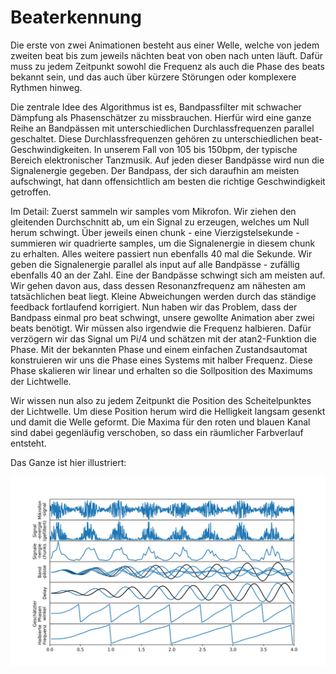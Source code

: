
# Beaterkennung

Die erste von zwei Animationen besteht aus einer Welle, welche von jedem zweiten beat bis zum jeweils nächten beat von oben nach unten läuft. 
Dafür muss zu jedem Zeitpunkt sowohl die Frequenz als auch die Phase des beats bekannt sein, und das auch über kürzere Störungen oder komplexere Rythmen hinweg.

Die zentrale Idee des Algorithmus ist es, Bandpassfilter mit schwacher Dämpfung als Phasenschätzer zu missbrauchen. 
Hierfür wird eine ganze Reihe an Bandpässen mit unterschiedlichen Durchlassfrequenzen parallel geschaltet. Diese Durchlassfrequenzen gehören zu unterschiedlichen beat-Geschwindigkeiten. In unserem Fall von 105 bis 150bpm, der typische Bereich elektronischer Tanzmusik. Auf jeden dieser Bandpässe wird nun die Signalenergie gegeben. Der Bandpass, der sich daraufhin am meisten aufschwingt, hat dann offensichtlich am besten die richtige Geschwindigkeit getroffen. 

Im Detail: Zuerst sammeln wir samples vom Mikrofon. Wir ziehen den gleitenden Durchschnitt ab, um ein Signal zu erzeugen, welches um Null herum schwingt. Über jeweils einen chunk - eine Vierzigstelsekunde - summieren wir quadrierte samples, um die Signalenergie in diesem chunk zu erhalten. Alles weitere passiert nun ebenfalls 40 mal die Sekunde. Wir geben die Signalenergie parallel als input auf alle Bandpässe - zufällig ebenfalls 40 an der Zahl. Eine der Bandpässe schwingt sich am meisten auf. Wir gehen davon aus, dass dessen Resonanzfrequenz am nähesten am tatsächlichen beat liegt. Kleine Abweichungen werden durch das ständige feedback fortlaufend korrigiert. Nun haben wir das Problem, dass der Bandpass einmal pro beat schwingt, unsere gewollte Animation aber zwei beats benötigt. Wir müssen also irgendwie die Frequenz halbieren. Dafür verzögern wir das Signal um Pi/4 und schätzen mit der atan2-Funktion die Phase. Mit der bekannten Phase und einem einfachen Zustandsautomat konstruieren wir uns die Phase eines Systems mit halber Frequenz. Diese Phase skalieren wir linear und erhalten so die Sollposition des Maximums der Lichtwelle. 

Wir wissen nun also zu jedem Zeitpunkt die Position des Scheitelpunktes der Lichtwelle. Um diese Position herum wird die Helligkeit langsam gesenkt und damit die Welle geformt. Die Maxima für den roten und blauen Kanal sind dabei gegenläufig verschoben, so dass ein räumlicher Farbverlauf entsteht. 

Das Ganze ist hier illustriert:

![Illustration Beaterkennung](grafiken/illustrationen/beaterkennung.PNG "Illustration Beaterkennung")


